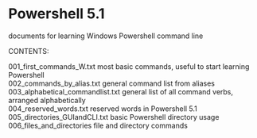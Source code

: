 # Powershell 5.1
documents for learning Windows Powershell command line

CONTENTS:

001_first_commands_W.txt                  most basic commands, useful to start learning Powershell<br>
002_commands_by_alias.txt                 general command list from aliases<br>
003_alphabetical_commandlist.txt          general list of all command verbs, arranged alphabetically<br>
004_reserved_words.txt                    reserved words in Powershell 5.1<br>
005_directories_GUIandCLI.txt             basic Powershell directory usage<br>
006_files_and_directories                 file and directory commands<br>

